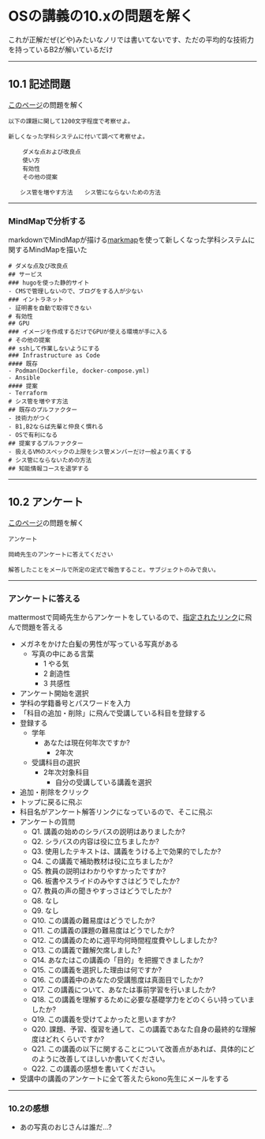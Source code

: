 # OSの講義の10.xの問題を解く

これが正解だぜ(どや)みたいなノリでは書いてないです、ただの平均的な技術力を持っているB2が解いているだけ

---

## 10.1 記述問題

[このページ](https://ie.u-ryukyu.ac.jp/~kono/lecture/os/ex/problem/229.html)の問題を解く

```
以下の課題に関して1200文字程度で考察せよ。

新しくなった学科システムに付いて調べて考察せよ。

    ダメな点および改良点
    使い方
    有効性
    その他の提案

　　シス管を増やす方法　　シス管にならないための方法
```

---

### MindMapで分析する

markdownでMindMapが描ける[markmap](https://markmap.js.org/repl)を使って新しくなった学科システムに関するMindMapを描いた

```
# ダメな点及び改良点
## サービス
### hugoを使った静的サイト
- CMSで管理しないので、ブログをする人が少ない
### イントラネット
- 証明書を自動で取得できない
# 有効性
## GPU
### イメージを作成するだけでGPUが使える環境が手に入る
# その他の提案
## sshして作業しないようにする
### Infrastructure as Code
#### 既存
- Podman(Dockerfile, docker-compose.yml)
- Ansible
#### 提案
- Terraform
# シス管を増やす方法
## 既存のプルファクター
- 技術力がつく
- B1,B2ならば先輩と仲良く慣れる
- OSで有利になる
## 提案するプルファクター
- 扱えるVMのスペックの上限をシス管メンバーだけ一般より高くする
# シス管にならないための方法
## 知能情報コースを退学する
```



---

## 10.2 アンケート

[このページ](https://ie.u-ryukyu.ac.jp/~kono/lecture/os/os10/lecture.html)の問題を解く

```
アンケート

岡崎先生のアンケートに答えてください

解答したことをメールで所定の定式で報告すること。サブジェクトのみで良い。
```

---

### アンケートに答える

mattermostで岡崎先生からアンケートをしているので、[指定されたリンク](http://r.st.ie.u-ryukyu.ac.jp/assessment/)に飛んで問題を答える

- メガネをかけた白髪の男性が写っている写真がある
  - 写真の中にある言葉
    - 1 やる気
    - 2 創造性
    - 3 共感性
- アンケート開始を選択
- 学科の学籍番号とパスワードを入力
- 「科目の追加・削除」に飛んで受講している科目を登録する
- 登録する
  - 学年
    - あなたは現在何年次ですか?
      - 2年次
  - 受講科目の選択
    - 2年次対象科目
      - 自分の受講している講義を選択
- 追加・削除をクリック
- トップに戻るに飛ぶ
- 科目名がアンケート解答リンクになっているので、そこに飛ぶ
- アンケートの質問
  - Q1. 講義の始めのシラバスの説明はありましたか?
  - Q2. シラバスの内容は役に立ちましたか?
  - Q3. 使用したテキストは、講義をうける上で効果的でしたか?
  - Q4. この講義で補助教材は役に立ちましたか?
  - Q5. 教員の説明はわかりやすかったですか?
  - Q6. 板書やスライドのみやすさはどうでしたか?
  - Q7. 教員の声の聞きやすっさはどうでしたか?
  - Q8. なし
  - Q9. なし
  - Q10. この講義の難易度はどうでしたか?
  - Q11. この講義の課題の難易度はどうでしたか?
  - Q12. この講義のために週平均何時間程度費やししましたか?
  - Q13. この講義で難解欠席しました?
  - Q14. あなたはこの講義の「目的」を把握できましたか?
  - Q15. この講義を選択した理由は何ですか?
  - Q16. この講義中のあなたの受講態度は真面目でしたか?
  - Q17. この講義について、あなたは事前学習を行いましたか?
  - Q18. この講義を理解するために必要な基礎学力をどのくらい持っていましたか?
  - Q19. この講義を受けてよかったと思いますか?
  - Q20. 課題、予習、復習を通して、この講義であなた自身の最終的な理解度はどれくらいですか?
  - Q21. この講義の以下に関することについて改善点があれば、具体的にどのように改善してほしいか書いてください。
  - Q22. この講義の感想を書いてください。
- 受講中の講義のアンケートに全て答えたらkono先生にメールをする

---

### 10.2の感想

- あの写真のおじさんは誰だ...?
